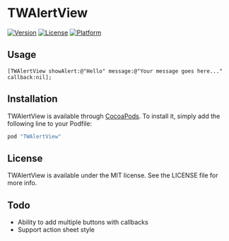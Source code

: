 # TWAlertView

[![Version](https://img.shields.io/cocoapods/v/TWAlertView.svg?style=flat)](http://cocoapods.org/pods/TWAlertView)
[![License](https://img.shields.io/cocoapods/l/TWAlertView.svg?style=flat)](http://cocoapods.org/pods/TWAlertView)
[![Platform](https://img.shields.io/cocoapods/p/TWAlertView.svg?style=flat)](http://cocoapods.org/pods/TWAlertView)

## Usage

```objc
[TWAlertView showAlert:@"Hello" message:@"Your message goes here..." callback:nil];
```

## Installation

TWAlertView is available through [CocoaPods](http://cocoapods.org). To install
it, simply add the following line to your Podfile:

```ruby
pod "TWAlertView"
```

## License

TWAlertView is available under the MIT license. See the LICENSE file for more info.

## Todo

- Ability to add multiple buttons with callbacks
- Support action sheet style
